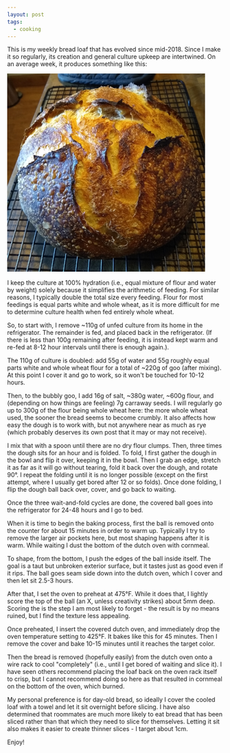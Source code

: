 ```yaml
---
layout: post
tags:
  - cooking
---
```


This is my weekly bread loaf that has evolved since mid-2018.  Since I make it
so regularly, its creation and general culture upkeep are intertwined.  On an
average week, it produces something like this:

![A round loaf of bread on a wire rack](/assets/sourdough-sourdough.png)

I keep the culture at 100% hydration (i.e., equal mixture of flour and water
by weight) solely because it simplifies the arithmetic of feeding.  For
similar reasons, I typically double the total size every feeding.  Flour for
most feedings is equal parts white and whole wheat, as it is more difficult
for me to determine culture health when fed entirely whole wheat.

So, to start with, I remove ~110g of unfed culture from its home in the
refrigerator.  The remainder is fed, and placed back in the refrigerator.  (If
there is less than 100g remaining after feeding, it is instead kept warm and
re-fed at 8-12 hour intervals until there is enough again.).

The 110g of culture is doubled: add 55g of water and 55g roughly equal parts
white and whole wheat flour for a total of ~220g of goo (after mixing).  At
this point I cover it and go to work, so it won't be touched for 10-12 hours.

Then, to the bubbly goo, I add 16g of salt, ~380g water, ~600g flour, and
(depending on how things are feeling) 7g carraway seeds.  I will regularly go
up to 300g of the flour being whole wheat here: the more whole wheat used, the
sooner the bread seems to become crumbly.  It also affects how easy the dough
is to work with, but not anywhere near as much as rye (which probably deserves
its own post that it may or may not receive).

I mix that with a spoon until there are no dry flour clumps.  Then, three
times the dough sits for an hour and is folded.  To fold, I first gather the
dough in the bowl and flip it over, keeping it in the bowl.  Then I grab an
edge, stretch it as far as it will go without tearing, fold it back over the
dough, and rotate 90°.  I repeat the folding until it is no longer possible
(except on the first attempt, where I usually get bored after 12 or so folds).
Once done folding, I flip the dough ball back over, cover, and go back to
waiting.

Once the three wait-and-fold cycles are done, the covered ball goes into the
refrigerator for 24-48 hours and I go to bed.

When it is time to begin the baking process, first the ball is removed onto
the counter for about 15 minutes in order to warm up.  Typically I try to
remove the larger air pockets here, but most shaping happens after it is
warm.  While waiting I dust the bottom of the dutch oven with cornmeal.

To shape, from the bottom, I push the edges of the ball inside itself.  The
goal is a taut but unbroken exterior surface, but it tastes just as good even
if it rips.  The ball goes seam side down into the dutch oven, which I cover
and then let sit 2.5-3 hours.

After that, I set the oven to preheat at 475°F.  While it does that, I lightly
score the top of the ball (an X, unless creativity strikes) about 5mm deep.
Scoring the is the step I am most likely to forget - the result is by no means
ruined, but I find the texture less appealing.

Once preheated, I insert the covered dutch oven, and immediately drop the oven
temperature setting to 425°F.  It bakes like this for 45 minutes.  Then I
remove the cover and bake 10-15 minutes until it reaches the target color.

Then the bread is removed (hopefully easily) from the dutch oven onto a wire
rack to cool "completely" (i.e., until I get bored of waiting and slice it).
I have seen others recommend placing the loaf back on the oven rack itself to
crisp, but I cannot recommend doing so here as that resulted in cornmeal on
the bottom of the oven, which burned.

My personal preference is for day-old bread, so ideally I cover the cooled
loaf with a towel and let it sit overnight before slicing.  I have also
determined that roommates are much more likely to eat bread that has been
sliced rather than that which they need to slice for themselves.  Letting it
sit also makes it easier to create thinner slices - I target about 1cm.

Enjoy!
